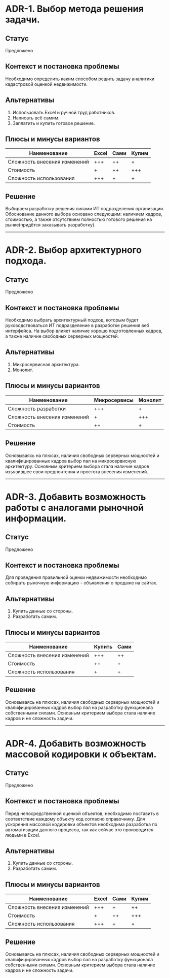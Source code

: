 # ADR-1. Выбор метода решения задачи.

## Статус 
Предложено

## Контекст и постановка проблемы
Необходимо определить каким способом решить задачу аналитики кадастровой оценкой недвижимости. 

## Альтернативы
1. Использовать Excel и ручной труд работников.
2. Написать всё самим.
3. Заплатить и купить готовое решение.

## Плюсы и минусы вариантов
|Наименование|Excel|Сами|Купим|
|------------|-----|----|-----|
|Сложность внесения изменений|+++|++|+|
|Стоимость|+|++|+++|
|Сложность использования|+++|+|+|

## Решение 
Выбираем разработку решения силами ИТ подразделения организации. Обоснование данного выбора основано следующим: наличием кадров, стоимостью, а также отсутствием полностью готового решения на рынке(придётся заказывать разработку).

---

# ADR-2. Выбор архитектурного подхода.

## Статус 
Предложено

## Контекст и постановка проблемы
Необходимо выбрать архитектурный подход, которым будет руководствоваться ИТ подразделение в разработке решения веб интерфейса. На выбор влияет наличие хорошо подготовленных кадров, а также наличие свободных серверных мощностей.

## Альтернативы
1. Микросервисная архитектура.
2. Монолит.


## Плюсы и минусы вариантов
|Наименование|Микросервисы|Монолит|
|------------|-----|----|
|Сложность разработки|+++|+|
|Сложность внесения изменений|+|+++|
|Стоимость|++|+|


## Решение 
Основываясь на плюсах, наличия свободных серверных мощностей и квалифицированных кадров выбор пал на микросервисную архитектуру. Основным критерием выбора стала наличие кадров изъявившее свои предпочтения и простота внесения изменений.

---

# ADR-3. Добавить возможность работы с аналогами рыночной информации.

## Статус 
Предложено

## Контекст и постановка проблемы
Для проведения правильной оценки недвижимости необходимо собирать рыночную информацию - объявления о продаже на сайтах.

## Альтернативы
1. Купить данные со стороны.
2. Разработать самим.


## Плюсы и минусы вариантов
|Наименование|Купить|Сами|
|------------|-----|----|
|Сложность внесения изменений|+++|++|
|Стоимость|++|+|
|Сложность использования|+|+|


## Решение 
Основываясь на плюсах, наличия свободных серверных мощностей и квалифицированных кадров выбор пал на разработку функционала собственными силами. Основным критерием выбора стала наличие кадров и не сложность задачи.


---

# ADR-4. Добавить возможность массовой кодировки к объектам.

## Статус 
Предложено

## Контекст и постановка проблемы
Перед непосредственной оценкой объектов, необходимо поставить в соответствие каждому объекту код согласно справочнику. Для ускорения массовой кодировки объектов необходима разработка по автоматизации данного процесса, так как сейчас это производится людьми в Excel.

## Альтернативы
1. Купить данные со стороны.
2. Разработать самим.


## Плюсы и минусы вариантов
|Наименование|Excel|Сами|Купим|
|------------|-----|----|-----|
|Сложность внесения изменений|+++|+|++|
|Стоимость|+|++|+++|
|Сложность использования|+++|+|+|


## Решение 
Основываясь на плюсах, наличия свободных серверных мощностей и квалифицированных кадров выбор пал на разработку функционала собственными силами. Основным критерием выбора стала наличие кадров и не сложность задачи.